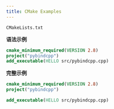 ```yaml
---
title: CMake Examples
---
```


`CMakeLists.txt`

**语法示例**

```cmake
cmake_minimum_required(VERSION 2.8)
project("pybindcpp")
add_executable(HELLO src/pybindcpp.cpp)
```

**完整示例**

```cmake
cmake_minimum_required(VERSION 2.8)
project("pybindcpp")

add_executable(HELLO src/pybindcpp.cpp)
```

